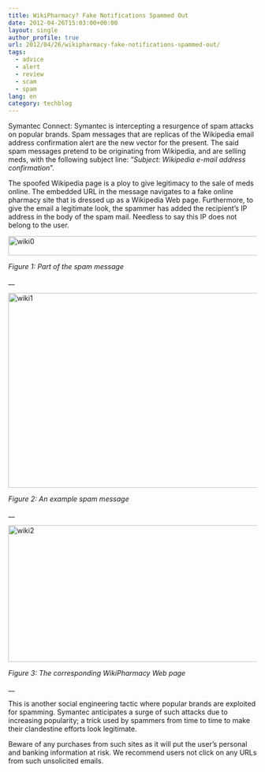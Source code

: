 ```yaml
---
title: WikiPharmacy? Fake Notifications Spammed Out
date: 2012-04-26T15:03:00+00:00
layout: single
author_profile: true
url: 2012/04/26/wikipharmacy-fake-notifications-spammed-out/
tags:
  - advice
  - alert
  - review
  - scam
  - spam
lang: en
category: techblog
---
```

Symantec Connect: Symantec is intercepting a resurgence of spam attacks on popular brands. Spam messages that are replicas of the Wikipedia email address confirmation alert are the new vector for the present. The said spam messages pretend to be originating from Wikipedia, and are selling meds, with the following subject line: “_Subject:_ _Wikipedia e-mail address confirmation_”. 

The spoofed Wikipedia page is a ploy to give legitimacy to the sale of meds online. The embedded URL in the message navigates to a fake online pharmacy site that is dressed up as a Wikipedia Web page. Furthermore, to give the email a legitimate look, the spammer has added the recipient’s IP address in the body of the spam mail. Needless to say this IP does not belong to the user. 

[<img title="wiki0" border="0" alt="wiki0" src="http://lh6.ggpht.com/-dkpOjDKWTOc/T5lceFCoFMI/AAAAAAAAFtU/6AfiwAz1FcA/wiki0_thumb%25255B2%25255D.png?imgmax=800" width="585" height="39" />](http://lh4.ggpht.com/-eXkXMRO6v1o/T5lcb3ALszI/AAAAAAAAFtM/IcTPopEz0Dc/s1600-h/wiki0%25255B4%25255D.png) 

_Figure 1: Part of the spam message_ 

__  

[<img title="wiki1" border="0" alt="wiki1" src="http://lh5.ggpht.com/-S1FaOd7JvEk/T5lckZTyhmI/AAAAAAAAFtk/2sNK7rIM_Oc/wiki1_thumb%25255B2%25255D.png?imgmax=800" width="585" height="395" />](http://lh5.ggpht.com/-N-tzN6g41Go/T5lchCMDAyI/AAAAAAAAFtc/I31oAmkywz8/s1600-h/wiki1%25255B4%25255D.png) 

_Figure 2: An example spam message_ 

__  

[<img title="wiki2" border="0" alt="wiki2" src="http://lh5.ggpht.com/-bZQ_n8mQEZo/T5lcrPZvKuI/AAAAAAAAFt0/rDsl7S9ubHU/wiki2_thumb%25255B2%25255D.png?imgmax=800" width="585" height="277" />](http://lh4.ggpht.com/-KzOpD3pwngc/T5lcoRyJiTI/AAAAAAAAFts/tZ-n94VD3Sk/s1600-h/wiki2%25255B4%25255D.png) 

_Figure 3: The corresponding WikiPharmacy Web page_ 

__  

This is another social engineering tactic where popular brands are exploited for spamming. Symantec anticipates a surge of such attacks due to increasing popularity; a trick used by spammers from time to time to make their clandestine efforts look legitimate. 

Beware of any purchases from such sites as it will put the user’s personal and banking information at risk. We recommend users not click on any URLs from such unsolicited emails.